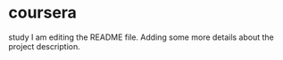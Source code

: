 # coursera
study
I am editing the README file. Adding some more details about the project description.

